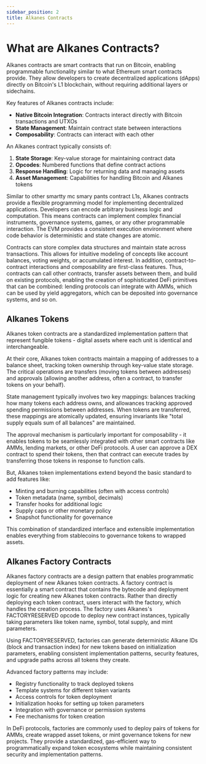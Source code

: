 ```yaml
---
sidebar_position: 2
title: Alkanes Contracts
---
```


# What are Alkanes Contracts?

Alkanes contracts are smart contracts that run on Bitcoin, enabling programmable functionality similar to what Ethereum smart contracts provide. They allow developers to create decentralized applications (dApps) directly on Bitcoin's L1 blockchain, without requiring additional layers or sidechains.

Key features of Alkanes contracts include:

- **Native Bitcoin Integration**: Contracts interact directly with Bitcoin transactions and UTXOs
- **State Management**: Maintain contract state between interactions
- **Composability**: Contracts can interact with each other

An Alkanes contract typically consists of:

1. **State Storage**: Key-value storage for maintaining contract data
2. **Opcodes**: Numbered functions that define contract actions
3. **Response Handling**: Logic for returning data and managing assets
4. **Asset Management**: Capabilities for handling Bitcoin and Alkanes tokens

Similar to other smartty mc smary pants contract L1s, Alkanes contracts provide a flexible programming model for implementing decentralized applications. Developers can encode arbitrary business logic and computation. This means contracts can implement complex financial instruments, governance systems, games, or any other programmable interaction. The EVM provides a consistent execution environment where code behavior is deterministic and state changes are atomic.

Contracts can store complex data structures and maintain state across transactions. This allows for intuitive modeling of concepts like account balances, voting weights, or accumulated interest. In addition, contract-to-contract interactions and composability are first-class features. Thus, contracts can call other contracts, transfer assets between them, and build on existing protocols, enabling the creation of sophisticated DeFi primitives that can be combined: lending protocols can integrate with AMMs, which can be used by yield aggregators, which can be deposited into governance systems, and so on.

## Alkanes Tokens

Alkanes token contracts are a standardized implementation pattern that represent fungible tokens - digital assets where each unit is identical and interchangeable. 

At their core, Alkanes token contracts maintain a mapping of addresses to a balance sheet, tracking token ownership through key-value state storage. The critical operations are transfers (moving tokens between addresses) and approvals (allowing another address, often a contract, to transfer tokens on your behalf).

State management typically involves two key mappings: balances tracking how many tokens each address owns, and allowances tracking approved spending permissions between addresses. When tokens are transferred, these mappings are atomically updated, ensuring invariants like "total supply equals sum of all balances" are maintained.

The approval mechanism is particularly important for composability - it enables tokens to be seamlessly integrated with other smart contracts like AMMs, lending markets, or other DeFi protocols. A user can approve a DEX contract to spend their tokens, then that contract can execute trades by transferring those tokens in response to function calls. 

But, Alkanes token implementations extend beyond the basic standard to add features like:

- Minting and burning capabilities (often with access controls)
- Token metadata (name, symbol, decimals)
- Transfer hooks for additional logic
- Supply caps or other monetary policy
- Snapshot functionality for governance

This combination of standardized interface and extensible implementation enables everything from stablecoins to governance tokens to wrapped assets.

## Alkanes Factory Contracts

Alkanes factory contracts are a design pattern that enables programmatic deployment of new Alkanes token contracts. A factory contract is essentially a smart contract that contains the bytecode and deployment logic for creating new Alkanes token contracts. Rather than directly deploying each token contract, users interact with the factory, which handles the creation process. The factory uses Alkanes's FACTORYRESERVED opcode to deploy new contract instances, typically taking parameters like token name, symbol, total supply, and mint parameters.

Using FACTORYRESERVED, factories can generate deterministic Alkane IDs (block and transaction index) for new tokens based on initialization parameters, enabling consistent implementation patterns, security features, and upgrade paths across all tokens they create. 

Advanced factory patterns may include:

- Registry functionality to track deployed tokens
- Template systems for different token variants
- Access controls for token deployment
- Initialization hooks for setting up token parameters
- Integration with governance or permission systems
- Fee mechanisms for token creation

In DeFi protocols, factories are commonly used to deploy pairs of tokens for AMMs, create wrapped asset tokens, or mint governance tokens for new projects. They provide a standardized, gas-efficient way to programmatically expand token ecosystems while maintaining consistent security and implementation patterns.


